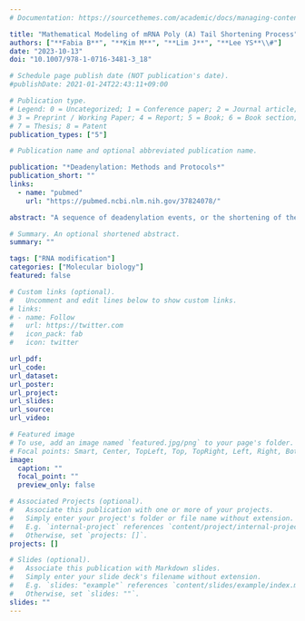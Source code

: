 ```yaml
---
# Documentation: https://sourcethemes.com/academic/docs/managing-content/

title: "Mathematical Modeling of mRNA Poly (A) Tail Shortening Process"
authors: ["**Fabia B**", "**Kim M**", "**Lim J**", "**Lee YS**\\#"]
date: "2023-10-13"
doi: "10.1007/978-1-0716-3481-3_18"

# Schedule page publish date (NOT publication's date).
#publishDate: 2021-01-24T22:43:11+09:00

# Publication type.
# Legend: 0 = Uncategorized; 1 = Conference paper; 2 = Journal article;
# 3 = Preprint / Working Paper; 4 = Report; 5 = Book; 6 = Book section;
# 7 = Thesis; 8 = Patent
publication_types: ["5"]

# Publication name and optional abbreviated publication name.

publication: "*Deadenylation: Methods and Protocols*"
publication_short: ""
links:
  - name: "pubmed"
    url: "https://pubmed.ncbi.nlm.nih.gov/37824078/"

abstract: "A sequence of deadenylation events, or the shortening of the poly(A) tail, is a highly regulated process during the life cycle of mRNAs. Advances in biochemistry have enabled the study of deadenylation events at single-nucleotide resolution. Here we describe mathematical models and their applications to estimate the kinetics of a single deadenylation event in vitro. We demonstrate how this quantitative approach is used for assessing reactions with synthetic RNA with poly(A) tails and the CCR4-NOT complex. This method is also applicable to investigating the catalytic activities of other exonucleases and RNA substrates. All example data and custom software are available on GitHub: https://github.com/2yngsklab/deadenylation-kinetics."

# Summary. An optional shortened abstract.
summary: ""

tags: ["RNA modification"]
categories: ["Molecular biology"]
featured: false

# Custom links (optional).
#   Uncomment and edit lines below to show custom links.
# links:
# - name: Follow
#   url: https://twitter.com
#   icon_pack: fab
#   icon: twitter

url_pdf:
url_code:
url_dataset:
url_poster:
url_project:
url_slides:
url_source:
url_video:

# Featured image
# To use, add an image named `featured.jpg/png` to your page's folder.
# Focal points: Smart, Center, TopLeft, Top, TopRight, Left, Right, BottomLeft, Bottom, BottomRight.
image:
  caption: ""
  focal_point: ""
  preview_only: false

# Associated Projects (optional).
#   Associate this publication with one or more of your projects.
#   Simply enter your project's folder or file name without extension.
#   E.g. `internal-project` references `content/project/internal-project/index.md`.
#   Otherwise, set `projects: []`.
projects: []

# Slides (optional).
#   Associate this publication with Markdown slides.
#   Simply enter your slide deck's filename without extension.
#   E.g. `slides: "example"` references `content/slides/example/index.md`.
#   Otherwise, set `slides: ""`.
slides: ""
---
```

